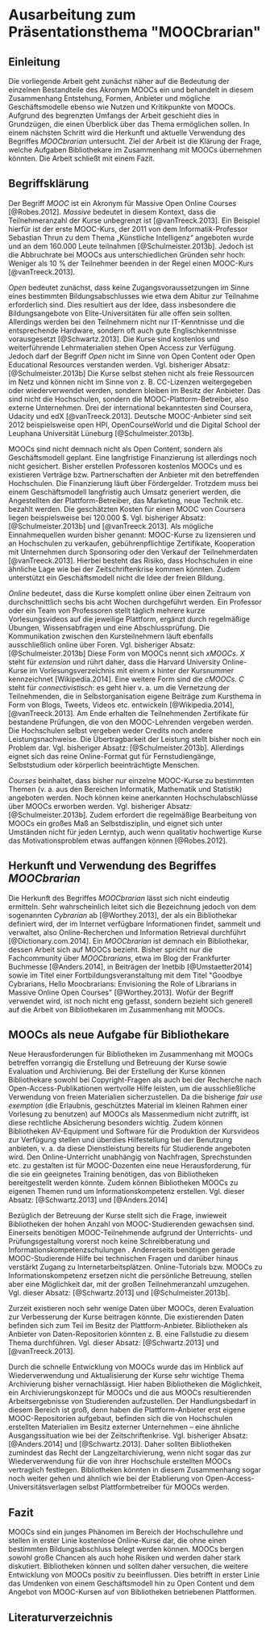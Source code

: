 # Ausarbeitung zum Präsentationsthema "MOOCbrarian"

## Einleitung

Die vorliegende Arbeit geht zunächst näher auf die Bedeutung der einzelnen Bestandteile des Akronym MOOCs ein und behandelt in diesem Zusammenhang Entstehung, Formen, Anbieter und mögliche Geschäftsmodelle ebenso wie Nutzen und Kritikpunkte von MOOCs. Aufgrund des begrenzten Umfangs der Arbeit geschieht dies in Grundzügen, die einen Überblick über das Thema ermöglichen sollen. In einem nächsten Schritt wird die Herkunft und aktuelle Verwendung des Begriffes _MOOCbrarian_ untersucht. Ziel der Arbeit ist die Klärung der Frage, welche Aufgaben Bibliothekare im Zusammenhang mit MOOCs übernehmen könnten. Die Arbeit schließt mit einem Fazit.

## Begriffsklärung

Der Begriff _MOOC_ ist ein Akronym für Massive Open Online Courses [@Robes.2012]. _Massive_ bedeutet in diesem Kontext, dass die Teilnehmeranzahl der Kurse unbegrenzt ist [@vanTreeck.2013]. Ein Beispiel hierfür ist der erste MOOC-Kurs, der 2011 von dem Informatik-Professor Sebastian Thrun zu dem Thema „Künstliche Intelligenz“ angeboten wurde und an dem 160.000 Leute teilnahmen [@Schulmeister.2013b]. Jedoch ist die Abbruchrate bei MOOCs aus unterschiedlichen Gründen sehr hoch: Weniger als 10 % der Teilnehmer beenden in der Regel einen MOOC-Kurs [@vanTreeck.2013]. 

_Open_ bedeutet zunächst, dass keine Zugangsvoraussetzungen im Sinne eines bestimmten Bildungsabschlusses wie etwa dem Abitur zur Teilnahme erforderlich sind. Dies resultiert aus der Idee, dass insbesondere die Bildungsangebote von Elite-Universitäten für alle offen sein sollten. Allerdings werden bei den Teilnehmern nicht nur IT-Kenntnisse und die entsprechende Hardware, sondern oft auch gute Englischkenntnisse vorausgesetzt [@Schwartz.2013]. Die Kurse sind kostenlos und weiterführende Lehrmaterialien stehen Open Access zur Verfügung. Jedoch darf der Begriff _Open_ nicht im Sinne von Open Content oder Open Educational Resources verstanden werden. Vgl. bisheriger Absatz: [@Schulmeister.2013b] Die Kurse selbst stehen nicht als freie Ressourcen im Netz und können nicht im Sinne von z. B. CC-Lizenzen weitergegeben oder wiederverwendet werden, sondern bleiben im Besitz der Anbieter. Das sind nicht die Hochschulen, sondern die MOOC-Plattorm-Betreiber, also externe Unternehmen. Drei der international bekanntesten sind Coursera, Udacity und edX [@vanTreeck.2013]. Deutsche MOOC-Anbieter sind seit 2012 beispielsweise open HPI, OpenCourseWorld und die Digital School der Leuphana Universität Lüneburg [@Schulmeister.2013b].

MOOCs sind nicht demnach nicht als Open Content, sondern als Geschäftsmodell geplant. Eine langfristige Finanzierung ist allerdings noch nicht gesichert. Bisher erstellen Professoren kostenlos MOOCs und es existieren Verträge bzw. Partnerschaften der Anbieter mit den betreffenden Hochschulen. Die Finanzierung läuft über Fördergelder. Trotzdem muss bei einem Geschäftsmodell langfristig auch Umsatz generiert werden, die Angestellten der Plattform-Betreiber, das Marketing, neue Technik etc. bezahlt werden. Die geschätzten Kosten für einen MOOC von Coursera liegen beispielsweise bei 120.000 $. Vgl. bisheriger Absatz: [@Schulmeister.2013b] und [@vanTreeck.2013]. Als mögliche Einnahmequellen wurden bisher genannt: MOOC-Kurse zu lizensieren und an Hochschulen zu verkaufen, gebührenpflichtige Zertifikate, Kooperation mit Unternehmen durch Sponsoring oder den Verkauf der Teilnehmerdaten  [@vanTreeck.2013]. Hierbei besteht das Risiko, dass Hochschulen in eine ähnliche Lage wie bei der Zeitschriftenkrise kommen könnten. Zudem unterstützt ein Geschäftsmodell nicht die Idee der freien Bildung.

_Online_ bedeutet, dass die Kurse komplett online über einen Zeitraum von durchschnittlich sechs bis acht Wochen  durchgeführt werden. Ein Professor oder ein Team von Professoren stellt täglich mehrere kurze Vorlesungsvideos auf die jeweilige Plattform, ergänzt durch regelmäßige Übungen, Wissensabfragen und eine Abschlussprüfung. Die Kommunikation zwischen den Kursteilnehmern läuft ebenfalls ausschließlich online über Foren. Vgl. bisheriger Absatz: [@Schulmeister.2013b] Diese Form von MOOCs nennt sich _xMOOCs_.  _X_ steht für _extension_ und rührt daher, dass die Harvard University Online-Kurse im Vorlesungsverzeichnis mit einem x hinter der Kursnummer kennzeichnet [Wikipedia.2014]. Eine weitere Form sind die _cMOOCs_. _C_ steht für _connectivistisch_: es geht hier v. a. um die Vernetzung der Teilnehmenden, die in Selbstorganisation eigene Beiträge zum Kursthema in Form von Blogs, Tweets, Videos etc. entwickeln [@Wikipedia.2014], [@vanTreeck.2013]. Am Ende erhalten die Teilnehmenden Zertifikate für bestandene Prüfungen, die von den MOOC-Lehrenden vergeben werden. Die Hochschulen selbst  vergeben weder Credits noch andere Leistungsnachweise.  Die Übertragbarkeit der Leistung stellt bisher noch ein Problem dar. Vgl. bisheriger Absatz: [@Schulmeister.2013b]. Allerdings eignet sich das reine Online-Format gut für Fernstudiengänge, Selbststudium oder körperlich beeinträchtigte Menschen. 

_Courses_ beinhaltet, dass bisher nur einzelne MOOC-Kurse zu bestimmten Themen (v. a. aus den Bereichen Informatik, Mathematik und Statistik) angeboten werden. Noch können keine anerkannten Hochschulabschlüsse über MOOCs erworben werden. Vgl. bisheriger Absatz: [@Schulmeister.2013b]. Zudem  erfordert die regelmäßige Bearbeitung von MOOCs ein großes Maß an Selbstdisziplin, und eignet sich unter Umständen nicht für jeden Lerntyp, auch wenn qualitativ hochwertige Kurse das Motivationsproblem etwas auffangen können [@Robes.2012].

## Herkunft und Verwendung des Begriffes _MOOCbrarian_

Die Herkunft des Begriffes _MOOCbrarian_ lässt sich nicht eindeutig ermitteln. Sehr wahrscheinlich leitet sich die Bezeichnung jedoch von dem sogenannten _Cybrarian_ ab [@Worthey.2013], der als ein Bibliothekar definiert wird, der im Internet verfügbare Informationen findet, sammelt und verwaltet, also Online-Recherchen und Information Retrieval durchführt [@Dictionary.com.2014]. Ein _MOOCbrarian_ ist demnach ein Bibliothekar, dessen Arbeit sich auf MOOCs bezieht. Bisher spricht nur die Fachcommunity über _MOOCbrarians_, etwa im Blog der Frankfurter Buchmesse [@Anders.2014], in Beiträgen der Inetbib [@Umstaetter2014] sowie im Titel einer Fortbildungsveranstaltung mit dem Titel "Goodbye Cybrarians, Hello Moocbrarians: Envisioning the Role of Librarians in Massive Online Open Courses" [@Worthey.2013]. Wofür der Begriff verwendet wird, ist noch nicht eng gefasst, sondern bezieht sich generell auf die Arbeit von Bibliothekaren im Zusammenhang mit MOOCs.

## MOOCs als neue Aufgabe für Bibliothekare

Neue Herausforderungen für Bibliotheken im Zusammenhang mit MOOCs betreffen vorrangig die Erstellung und Betreuung der Kurse sowie Evaluation und Archivierung. Bei der Erstellung der Kurse können Bibliothekare sowohl bei Copyright-Fragen als auch bei der Recherche nach Open-Access-Publikationen wertvolle Hilfe leisten, um die ausschließliche Verwendung von freien Materialien sicherzustellen. Da die bisherige _fair use exemption_  (die Erlaubnis, geschütztes Material im kleinen Rahmen einer Vorlesung zu benutzen) auf MOOCs als Massenmedium nicht zutrifft, ist diese rechtliche Absicherung besonders wichtig. Zudem können Bibliotheken AV-Equipment und Software für die Produktion der Kursvideos zur Verfügung stellen und überdies Hilfestellung bei der Benutzung anbieten, v. a. da diese Dienstleistung bereits für Studierende angeboten wird. Den Online-Unterricht unabhängig von Nachfragen, Sprechstunden etc. zu gestalten ist für MOOC-Dozenten eine neue Herausforderung, für die sie ein geeignetes Training benötigen, das von Bibliotheken bereitgestellt werden könnte. Zudem können Bibliotheken MOOCs zu eigenen Themen rund um Informationskompetenz erstellen. Vgl. dieser Absatz: [@Schwartz.2013] und [@Anders.2014]

Bezüglich der Betreuung der Kurse stellt sich die Frage, inwieweit Bibliotheken der hohen Anzahl von MOOC-Studierenden gewachsen sind. Einerseits benötigen MOOC-Teilnehmende aufgrund der Unterrichts- und Prüfungsgestaltung vorerst noch keine Schreibberatung und Informationskompetenzschulungen . Andererseits  benötigen gerade MOOC-Studierende Hilfe bei technischen Fragen und darüber hinaus verstärkt Zugang zu Internetarbeitsplätzen. Online-Tutorials bzw. MOOCs zu Informationskompetenz ersetzen nicht die persönliche Betreuung, stellen aber eine Möglichkeit dar, mit der großen Teilnehmeranzahl umzugehen. Vgl. dieser Absatz:  [@Schwartz.2013] und [@Schulmeister.2013b].

Zurzeit existieren noch sehr wenige Daten über MOOCs, deren Evaluation zur Verbesserung der Kurse beitragen könnte. Die existierenden Daten befinden sich zum Teil im Besitz der Plattform-Anbieter. Bibliotheken als Anbieter von Daten-Repositorien könnten z. B.  eine Fallstudie zu diesem Thema durchführen. Vgl. dieser Absatz:  [@Schwartz.2013] und [@vanTreeck.2013].

Durch die schnelle Entwicklung von MOOCs wurde das im Hinblick auf Wiederverwendung und Aktualisierung der Kurse sehr wichtige Thema Archivierung bisher vernachlässigt. Hier haben Bibliotheken die Möglichkeit, ein Archivierungskonzept für MOOCs  und die aus MOOCs resultierenden Arbeitsergebnisse von Studierenden aufzustellen. Der Handlungsbedarf in diesem Bereich ist groß, denn haben die Plattform-Anbieter erst eigene MOOC-Repositorien aufgebaut, befinden sich die von Hochschulen erstellten Materialien im Besitz externer Unternehmen – eine ähnliche Ausgangssituation wie bei der Zeitschriftenkrise. Vgl. bisheriger Absatz: [@Anders.2014] und [@Schwartz.2013]. Daher sollten Bibliotheken zumindest das Recht der Langzeitarchivierung, wenn nicht sogar das zur Wiederverwendung für die von ihrer Hochschule erstellten MOOCs vertraglich festlegen. Bibliotheken könnten in diesem Zusammenhang sogar noch weiter gehen und ähnlich wie bei der Etablierung von Open-Access-Universitätsverlagen selbst Plattformbetreiber für MOOCs werden.

## Fazit

MOOCs sind ein junges Phänomen im Bereich der Hochschullehre und stellen in erster Linie kostenlose Online-Kurse dar, die ohne einen bestimmten Bildungsabschluss belegt werden können. MOOCs bergen sowohl große Chancen als auch hohe Risiken und werden daher stark diskutiert. Bibliotheken können und sollten daher versuchen, die weitere Entwicklung von MOOCs positiv zu beeinflussen. Dies betrifft in erster Linie das Umdenken von einem Geschäftsmodell hin zu Open Content und dem Angebot von MOOC-Kursen auf von Bibliotheken betriebenen Plattformen.

## Literaturverzeichnis

